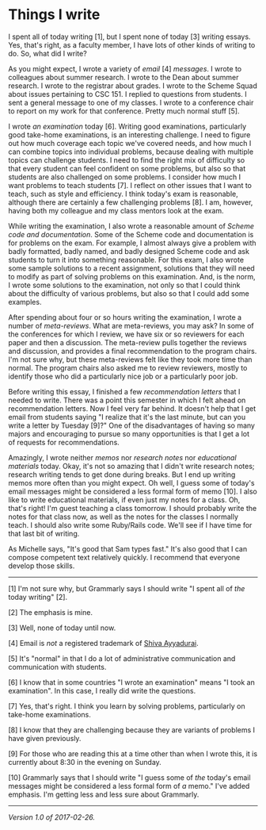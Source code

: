 Things I write
==============

I spent all of today writing [1], but I spent none of today [3] writing essays.
Yes, that's right, as a faculty member, I have lots of other kinds of writing
to do.  So, what did I write?

As you might expect, I wrote a variety of *email* [4] *messages*.  I wrote to
colleagues about summer research.  I wrote to the Dean about summer research.
I wrote to the registrar about grades.  I wrote to the Scheme Squad about
issues pertaining to CSC 151.  I replied to questions from students.  I sent
a general message to one of my classes.  I wrote to a conference chair to
report on my work for that conference.  Pretty much normal stuff [5].

I wrote *an examination* today [6].  Writing good examinations, particularly
good take-home examinations, is an interesting challenge.  I need to
figure out how much coverage each topic we've covered needs, and how
much I can combine topics into individual problems, because dealing with
multiple topics can challenge students.  I need to find the right mix of
difficulty so that every student can feel confident on some problems, but
also so that students are also challenged on some problems.  I consider
how much I want problems to teach students [7].  I reflect on other issues
that I want to teach, such as style and efficiency.  I think today's exam
is reasonable, although there are certainly a few challenging problems
[8].  I am, however, having both my colleague and my class mentors look at
the exam.

While writing the examination, I also wrote a reasonable amount of *Scheme 
code and documentation*.  Some of the Scheme code and documentation is for
problems on the exam.  For example, I almost always give a problem with
badly formatted, badly named, and badly designed Scheme code and ask students
to turn it into something reasonable.  For this exam, I also wrote some
sample solutions to a recent assignment, solutions that they will need to
modify as part of solving problems on this examination.  And, is the norm,
I wrote some solutions to the examination, not only so that I could think 
about the difficulty of various problems, but also so that I could add some
examples.

After spending about four or so hours writing the examination, I wrote a
number of *meta-reviews*.  What are meta-reviews, you may ask?  In some of
the conferences for which I review, we have six or so reviewers for each
paper and then a discussion.  The meta-review pulls together the reviews
and discussion, and provides a final recommendation to the program chairs.
I'm not sure why, but these meta-reviews felt like they took more time than
normal.  The program chairs also asked me to review reviewers, mostly to
identify those who did a particularly nice job or a particularly poor job.

Before writing this essay, I finished a few *recommendation letters*
that I needed to write.  There was a point this semester in which I
felt ahead on recommendation letters.  Now I feel very far behind.
It doesn't help that I get email from students saying "I realize that
it's the last minute, but can you write a letter by Tuesday [9]?"  One of
the disadvantages of having so many majors and encouraging to pursue so
many opportunities is that I get a lot of requests for recommendations.

Amazingly, I wrote neither *memos* nor *research notes* nor *educational
materials*  today.  Okay, it's not so amazing that I didn't write research
notes; research writing tends to get done during breaks.  But I end up
writing memos more often than you might expect.  Oh well, I guess some
of today's email messages might be considered a less formal form of memo [10].
I also like to write educational materials, if even just my notes for a
class.  Oh, that's right!  I'm guest teaching a class tomorrow.  I should 
probably write the notes for that class now, as well as the notes for the
classes I normally teach.  I should also write some Ruby/Rails code.  We'll
see if I have time for that last bit of writing.

As Michelle says, "It's good that Sam types fast."  It's also good that
I can compose competent text relatively quickly.  I recommend that everyone
develop those skills.

---

[1] I'm not sure why, but Grammarly says I should write "I spent all of
*the* today writing" [2].

[2] The emphasis is mine.

[3] Well, none of today until now.

[4] Email is *not* a registered trademark of [Shiva Ayyadurai](http://www.inventorofemail.com/).

[5] It's "normal" in that I do a lot of administrative communication
and communication with students.

[6] I know that in some countries "I wrote an examination" means "I took
an examination".  In this case, I really did write the questions.

[7] Yes, that's right.  I think you learn by solving problems, particularly
on take-home examinations.

[8] I know that they are challenging because they are variants of problems
I have given previously.

[9] For those who are reading this at a time other than when I wrote this,
it is currently about 8:30 in the evening on Sunday.

[10] Grammarly says that I should write "I guess some of *the* today's email messages might be considered a less formal form of *a* memo."  I've added emphasis.  I'm getting less and less sure about Grammarly.

---

*Version 1.0 of 2017-02-26.*
